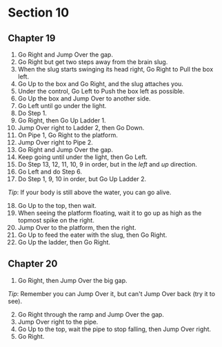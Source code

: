 # Section 10

## Chapter 19

1. Go Right and Jump Over the gap.
2. Go Right but get two steps away from the brain slug.
3. When the slug starts swinging its head right, Go Right to Pull the box left.
4. Go Up to the box and Go Right, and the slug attaches you.
5. Under the control, Go Left to Push the box left as possible.
6. Go Up the box and Jump Over to another side.
7. Go Left until go under the light.
8. Do Step 1.
9. Go Right, then Go Up Ladder 1.
10. Jump Over right to Ladder 2, then Go Down.
11. On Pipe 1, Go Right to the platform.
12. Jump Over right to Pipe 2.
13. Go Right and Jump Over the gap.
14. Keep going until under the light, then Go Left.
15. Do Step 13, 12, 11, 10, 9 in order, but in the _left_ and _up_ direction.
16. Go Left and do Step 6.
17. Do Step 1, 9, 10 in order, but Go Up Ladder 2.

_Tip_: If your body is still above the water, you can go alive.

18. Go Up to the top, then wait.
19. When seeing the platform floating, wait it to go up as high as the topmost spike on the right.
20. Jump Over to the platform, then the right.
21. Go Up to feed the eater with the slug, then Go Right.
22. Go Up the ladder, then Go Right.

## Chapter 20

1. Go Right, then Jump Over the big gap.

_Tip_: Remember you can Jump Over it, but can't Jump Over back (try it to see).

2. Go Right through the ramp and Jump Over the gap.
3. Jump Over right to the pipe.
4. Go Up to the top, wait the pipe to stop falling, then Jump Over right.
5. Go Right.